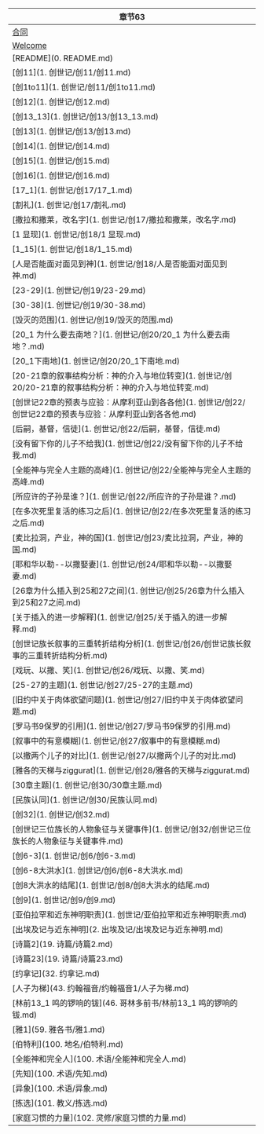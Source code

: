 
|章节63|
|---|
|[合同](app://obsidian.md/%E5%90%88%E5%90%8C.md)|
|[Welcome](app://obsidian.md/Welcome.md)|
|[README](0. README.md)|
|[创11](1. 创世记/创11/创11.md)|
|[创1to11](1. 创世记/创11/创1to11.md)|
|[创12](1. 创世记/创12.md)|
|[创13_13](1. 创世记/创13/创13_13.md)|
|[创13](1. 创世记/创13/创13.md)|
|[创14](1. 创世记/创14.md)|
|[创15](1. 创世记/创15.md)|
|[创16](1. 创世记/创16.md)|
|[17_1](1. 创世记/创17/17_1.md)|
|[割礼](1. 创世记/创17/割礼.md)|
|[撒拉和撒莱，改名字](1. 创世记/创17/撒拉和撒莱，改名字.md)|
|[1 显现](1. 创世记/创18/1 显现.md)|
|[1_15](1. 创世记/创18/1_15.md)|
|[人是否能面对面见到神](1. 创世记/创18/人是否能面对面见到神.md)|
|[23-29](1. 创世记/创19/23-29.md)|
|[30-38](1. 创世记/创19/30-38.md)|
|[毁灭的范围](1. 创世记/创19/毁灭的范围.md)|
|[20_1 为什么要去南地？](1. 创世记/创20/20_1 为什么要去南地？.md)|
|[20_1下南地](1. 创世记/创20/20_1下南地.md)|
|[20-21章的叙事结构分析：神的介入与地位转变](1. 创世记/创20/20-21章的叙事结构分析：神的介入与地位转变.md)|
|[创世记22章的预表与应验：从摩利亚山到各各他](1. 创世记/创22/创世记22章的预表与应验：从摩利亚山到各各他.md)|
|[后嗣，基督，信徒](1. 创世记/创22/后嗣，基督，信徒.md)|
|[没有留下你的儿子不给我](1. 创世记/创22/没有留下你的儿子不给我.md)|
|[全能神与完全人主题的高峰](1. 创世记/创22/全能神与完全人主题的高峰.md)|
|[所应许的子孙是谁？](1. 创世记/创22/所应许的子孙是谁？.md)|
|[在多次死里复活的练习之后](1. 创世记/创22/在多次死里复活的练习之后.md)|
|[麦比拉洞，产业，神的国](1. 创世记/创23/麦比拉洞，产业，神的国.md)|
|[耶和华以勒--以撒娶妻](1. 创世记/创24/耶和华以勒--以撒娶妻.md)|
|[26章为什么插入到25和27之间](1. 创世记/创25/26章为什么插入到25和27之间.md)|
|[关于插入的进一步解释](1. 创世记/创25/关于插入的进一步解释.md)|
|[创世记族长叙事的三重转折结构分析](1. 创世记/创26/创世记族长叙事的三重转折结构分析.md)|
|[戏玩、以撒、笑](1. 创世记/创26/戏玩、以撒、笑.md)|
|[25-27的主题](1. 创世记/创27/25-27的主题.md)|
|[旧约中关于肉体欲望问题](1. 创世记/创27/旧约中关于肉体欲望问题.md)|
|[罗马书9保罗的引用](1. 创世记/创27/罗马书9保罗的引用.md)|
|[叙事中的有意模糊](1. 创世记/创27/叙事中的有意模糊.md)|
|[以撒两个儿子的对比](1. 创世记/创27/以撒两个儿子的对比.md)|
|[雅各的天梯与ziggurat](1. 创世记/创28/雅各的天梯与ziggurat.md)|
|[30章主题](1. 创世记/创30/30章主题.md)|
|[民族认同](1. 创世记/创30/民族认同.md)|
|[创32](1. 创世记/创32.md)|
|[创世记三位族长的人物象征与关键事件](1. 创世记/创32/创世记三位族长的人物象征与关键事件.md)|
|[创6-3](1. 创世记/创6/创6-3.md)|
|[创6-8大洪水](1. 创世记/创6/创6-8大洪水.md)|
|[创8大洪水的结尾](1. 创世记/创8/创8大洪水的结尾.md)|
|[创9](1. 创世记/创9/创9.md)|
|[亚伯拉罕和近东神明职责](1. 创世记/亚伯拉罕和近东神明职责.md)|
|[出埃及记与近东神明](2. 出埃及记/出埃及记与近东神明.md)|
|[诗篇2](19. 诗篇/诗篇2.md)|
|[诗篇23](19. 诗篇/诗篇23.md)|
|[约拿记](32. 约拿记.md)|
|[人子为梯](43. 约翰福音/约翰福音1/人子为梯.md)|
|[林前13_1 鸣的锣响的钹](46. 哥林多前书/林前13_1 鸣的锣响的钹.md)|
|[雅1](59. 雅各书/雅1.md)|
|[伯特利](100. 地名/伯特利.md)|
|[全能神和完全人](100. 术语/全能神和完全人.md)|
|[先知](100. 术语/先知.md)|
|[异象](100. 术语/异象.md)|
|[拣选](101. 教义/拣选.md)|
|[家庭习惯的力量](102. 灵修/家庭习惯的力量.md)|
